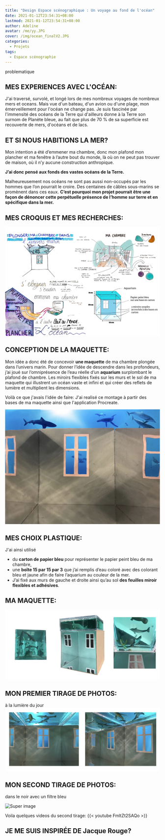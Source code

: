 ```yaml
---
title: "Design Espace scénographique : Un voyage au fond de l'océan"
date: 2021-01-12T23:54:31+08:00
lastmod: 2021-01-12T23:54:31+08:00
author: Adeline
avatar: /me/yy.JPG
cover: /img/ocean_finalV2.JPG
categories:
  - Projets
tags:
  - Espace scénographie
---
```


problematique

<!--more-->

## MES EXPERIENCES AVEC L'OCÉAN:
J'ai traversé, survolé, et longé lors de mes nombreux voyages de nombreux mers et oceans. Mais vue d'un bateau, d'un avion ou d'une plage, mon émerveillement pour l'océan ne change pas. Je suis fascinée par l'immensité des océans de la Terre qui d'ailleurs donne à la Terre son surnom de Planète bleue, au fait que plus de 70 % de sa superficie est recouverte de mers, d'océans et de lacs. 
 
 
 
##  ET SI NOUS HABITIONS LA MER? 

Mon intention a été d’emmener ma chambre, donc mon plafond mon plancher et ma fenêtre à l’autre bout du monde, là où on ne peut pas trouver de maison, où il n’y aucune construction anthropique. 

**J’ai donc pensé aux fonds des vastes océans de la Terre.**

Malheureusement nos océans ne sont pas aussi non-occupés par les hommes que l’on pourrait le croire. Des centaines de câbles sous-marins se promènent dans ces eaux. **C’est pourquoi mon projet pourrait être une façon de dénoncer cette perpétuelle présence de l’homme sur terre et en spécifique dans la mer.**


## MES CROQUIS ET MES RECHERCHES:
![Super image](/img/planche_ocean_montage.PNG)

## CONCEPTION DE LA MAQUETTE:
Mon idée a donc été de concevoir **une maquette** de ma chambre plongée dans l’univers marin.
Pour donner l’idée de descendre dans les profondeurs, j’ai joué sur l’omniprésence de l’eau réelle d’un **aquarium** surplombant le plafond de chambre. Les miroirs flexibles fixés sur les murs et le sol de ma maquette qui illustrent un océan vaste et infini et qui créer des reflets de lumière et multiplient les dimensions.

Voilà ce que j'avais l'idée de faire:
J'ai realisé ce montage à partir des bases de ma maquette ainsi que l'application Procreate.


![Super image](/img/ocean_final.jpg)

## MES CHOIX PLASTIQUE:
J'ai ainsi utilisé
- du **carton de papier bleu** pour représenter le papier peint bleu de ma chambre,
- une **boîte 15 par 15 par 3** que j’ai remplis d’eau coloré avec des colorant bleu et jaune afin de faire l’aquarium au couleur de la mer.
- J’ai fixé aux murs de gauche et droite ainsi qu’au sol **des feuilles miroir flexibles et adhésives**. 

## MA MAQUETTE:

![Super image](/img/vue_exterieur_ocean.jpg)


## MON PREMIER TIRAGE DE PHOTOS:
à la lumière du jour
![Super image](/img/premier_shoot.jpg)

## MON SECOND TIRAGE DE PHOTOS:
dans le noir avec un filtre bleu


![Super image](/img/deuxième_shoot_ocean.PNG)


Voila quelques videos du second tirage:
{{< youtube FmltZt2SAQo >}}

## JE ME SUIS INSPIRÉE DE Jacque Rouge?
